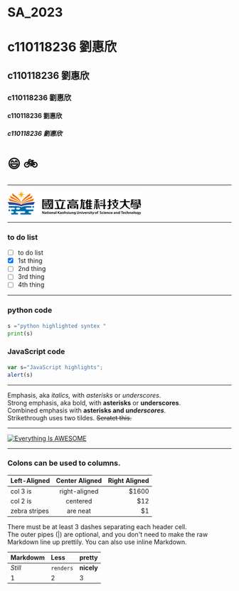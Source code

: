 # SA_2023
# c110118236 劉惠欣
## c110118236 劉惠欣
### c110118236 劉惠欣
#### c110118236 劉惠欣
##### c110118236 劉惠欣

# 😄 :bike:

----
![NKUST](logo.png "NKUST")

----
### to do list
- [ ] to do list
- [x] 1st thing
- [ ] 2nd thing
- [ ] 3rd thing
- [ ] 4th thing
----
### python code
```python
s ="python highlighted syntex "
print(s)
```
### JavaScript code
```js
var s="JavaScript highlights";
alert(s)
```
----

Emphasis, aka *italics,* with *asterisks* or *underscores*.  
Strong emphasis, aka bold, with **asterisks** or **underscores**.  
Combined emphasis with **asterisks and *underscores***.  
Strikethrough uses two tildes. ~~Seratet this.~~  

----
[![Everything Is AWESOME](https://i.ytimg.com/vi/aT6056Eb11I/maxresdefault.jpg)](https://www.youtube.com/watch?v=vW97zXDvuts&list=RDvW97zXDvuts&start_radio=1)

----
### Colons can be used to columns.

| Left-Aligned | Center Aligned | Right Aligned |
|:------------ |:--------------:| -----:|
| col 3 is     | right-aligned | $1600 |
| col 2 is     | centered       |   $12 |
| zebra stripes| are neat       |    $1 |

There must be at least 3 dashes separating each header cell.  
The outer pipes (|) are optional, and you don't need to make the raw Markdown line up prettily. You can also use inline Markdown.  

| Markdowm | Less |pretty |
|:-------- |:-----|:------|
| *Still* | `renders` |**nicely**|
| 1 | 2 | 3 |
